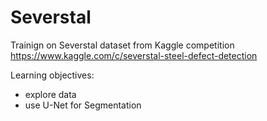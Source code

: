 # Severstal
Trainign on Severstal dataset from Kaggle competition https://www.kaggle.com/c/severstal-steel-defect-detection

Learning objectives:
- explore data
- use U-Net for Segmentation 
